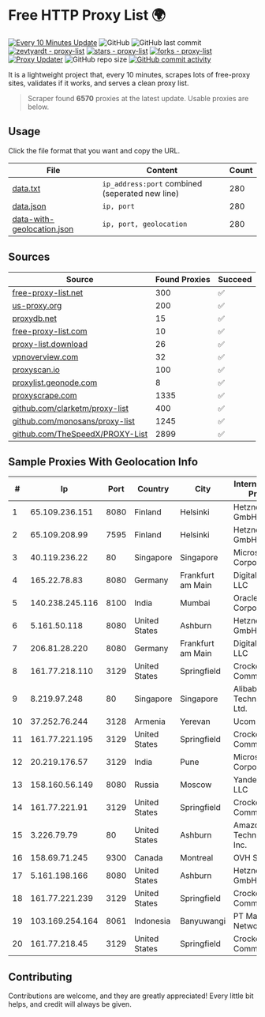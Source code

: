 
# Free HTTP Proxy List 🌍

[![Every 10 Minutes Update](https://github.com/mertguvencli/http-proxy-list/actions/workflows/main.yml/badge.svg?branch=main)](https://github.com/mertguvencli/http-proxy-list/actions/workflows/main.yml)
![GitHub](https://img.shields.io/github/license/mertguvencli/http-proxy-list)
![GitHub last commit](https://img.shields.io/github/last-commit/mertguvencli/http-proxy-list)
[![zevtyardt - proxy-list](https://img.shields.io/static/v1?label=zevtyardt&message=proxy-list&color=blue&logo=github)](https://github.com/zevtyardt/proxy-list "Go to GitHub repo")
[![stars - proxy-list](https://img.shields.io/github/stars/zevtyardt/proxy-list?style=social)](https://github.com/zevtyardt/proxy-list)
[![forks - proxy-list](https://img.shields.io/github/forks/zevtyardt/proxy-list?style=social)](https://github.com/zevtyardt/proxy-list)
[![Proxy Updater](https://github.com/zevtyardt/proxy-list/workflows/Proxy%20Updater/badge.svg)](https://github.com/zevtyardt/proxy-list/actions?query=workflow:"Proxy+Updater")
![GitHub repo size](https://img.shields.io/github/repo-size/zevtyardt/proxy-list)
[![GitHub commit activity](https://img.shields.io/github/commit-activity/m/zevtyardt/proxy-list?logo=commits)](https://github.com/zevtyardt/proxy-list/commits/main)

It is a lightweight project that, every 10 minutes, scrapes lots of free-proxy sites, validates if it works, and serves a clean proxy list.

> Scraper found **6570** proxies at the latest update. Usable proxies are below.

## Usage

Click the file format that you want and copy the URL.

|File|Content|Count|
|----|-------|-----|
|[data.txt](https://raw.githubusercontent.com/mertguvencli/http-proxy-list/main/proxy-list/data.txt)|`ip_address:port` combined (seperated new line)|280|
|[data.json](https://raw.githubusercontent.com/mertguvencli/http-proxy-list/main/proxy-list/data.json)|`ip, port`|280|
|[data-with-geolocation.json](https://raw.githubusercontent.com/mertguvencli/http-proxy-list/main/proxy-list/data-with-geolocation.json)|`ip, port, geolocation`|280|

## Sources

|Source|Found Proxies|Succeed|
|------|-------------|-------|
|[free-proxy-list.net](https://free-proxy-list.net)|300|✅|
|[us-proxy.org](https://www.us-proxy.org)|200|✅|
|[proxydb.net](http://proxydb.net)|15|✅|
|[free-proxy-list.com](https://free-proxy-list.com/?page=&port=&type%5B%5D=http&type%5B%5D=https&up_time=0&search=Search)|10|✅|
|[proxy-list.download](https://www.proxy-list.download/HTTP)|26|✅|
|[vpnoverview.com](https://vpnoverview.com/privacy/anonymous-browsing/free-proxy-servers)|32|✅|
|[proxyscan.io](https://www.proxyscan.io)|100|✅|
|[proxylist.geonode.com](https://proxylist.geonode.com/api/proxy-list?limit=300&page=1&sort_by=lastChecked&sort_type=desc&protocols=http,https)|8|✅|
|[proxyscrape.com](https://api.proxyscrape.com/v2/?request=displayproxies&protocol=http&timeout=10000&country=all&ssl=all&anonymity=all)|1335|✅|
|[github.com/clarketm/proxy-list](https://raw.githubusercontent.com/clarketm/proxy-list/master/proxy-list-raw.txt)|400|✅|
|[github.com/monosans/proxy-list](https://raw.githubusercontent.com/monosans/proxy-list/main/proxies/http.txt)|1245|✅|
|[github.com/TheSpeedX/PROXY-List](https://raw.githubusercontent.com/TheSpeedX/PROXY-List/master/http.txt)|2899|✅|


## Sample Proxies With Geolocation Info

|#|Ip|Port|Country|City|Internet Service Provider|
|-|--|----|-------|----|-------------------------|
|1|65.109.236.151|8080|Finland|Helsinki|Hetzner Online GmbH|
|2|65.109.208.99|7595|Finland|Helsinki|Hetzner Online GmbH|
|3|40.119.236.22|80|Singapore|Singapore|Microsoft Corporation|
|4|165.22.78.83|8080|Germany|Frankfurt am Main|DigitalOcean, LLC|
|5|140.238.245.116|8100|India|Mumbai|Oracle Corporation|
|6|5.161.50.118|8080|United States|Ashburn|Hetzner Online GmbH|
|7|206.81.28.220|8080|Germany|Frankfurt am Main|DigitalOcean, LLC|
|8|161.77.218.110|3129|United States|Springfield|Crocker Communications|
|9|8.219.97.248|80|Singapore|Singapore|Alibaba (US) Technology Co., Ltd.|
|10|37.252.76.244|3128|Armenia|Yerevan|Ucom Cjsc|
|11|161.77.221.195|3129|United States|Springfield|Crocker Communications|
|12|20.219.176.57|3129|India|Pune|Microsoft Corporation|
|13|158.160.56.149|8080|Russia|Moscow|Yandex.Cloud LLC|
|14|161.77.221.91|3129|United States|Springfield|Crocker Communications|
|15|3.226.79.79|80|United States|Ashburn|Amazon Technologies Inc.|
|16|158.69.71.245|9300|Canada|Montreal|OVH SAS|
|17|5.161.198.166|8080|United States|Ashburn|Hetzner Online GmbH|
|18|161.77.221.239|3129|United States|Springfield|Crocker Communications|
|19|103.169.254.164|8061|Indonesia|Banyuwangi|PT Master Star Network|
|20|161.77.218.45|3129|United States|Springfield|Crocker Communications|



## Contributing

Contributions are welcome, and they are greatly appreciated! Every
little bit helps, and credit will always be given.

